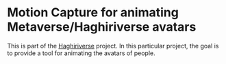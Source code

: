 # Motion Capture for animating Metaverse/Haghiriverse avatars

This is part of the [Haghiriverse](http://haghiriverse.com) project. In this particular project, the goal is to provide a tool for animating the avatars of people.